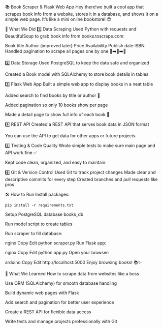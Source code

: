 📚 Book Scraper & Flask Web App
Hey there!we built a cool app that scrapes book info from a website, stores it in a database, and shows it on a simple web page.
It’s like a mini online bookstore! 😍

🚀 What We Did
1️⃣ Data Scraping
Used Python with requests and BeautifulSoup to grab book info from books.toscrape.com:

Book title
Author (improved later)
Price
Availability
Publish date
ISBN
Handled pagination to scrape all pages one by one 📄➡️📄➡️📄


2️⃣ Data Storage
Used PostgreSQL to keep the data safe and organized

Created a Book model with SQLAlchemy to store book details in tables


3️⃣ Flask Web App
Built a simple web app to display books in a neat table

Added search to find books by title or author 🔎

Added pagination so only 10 books show per page

Made a detail page to show full info of each book 📖


4️⃣ REST API
Created a REST API that serves book data in JSON format

You can use the API to get data for other apps or future projects


5️⃣ Testing & Code Quality
Wrote simple tests to make sure main page and API work fine ✅

Kept code clean, organized, and easy to maintain


6️⃣ Git & Version Control
Used Git to track project changes
Made clear and descriptive commits for every step
Created branches and pull requests like pros


🛠️ How to Run
Install packages:

```pip install -r requirements.txt```


Setup PostgreSQL database books_db

Run model script to create tables

Run scraper to fill database:

nginx
Copy
Edit
python scraper.py
Run Flask app:

nginx
Copy
Edit
python app.py
Open your browser:

arduino
Copy
Edit
http://localhost:5000
Enjoy browsing books! 📚✨

🧠 What We Learned
How to scrape data from websites like a boss

Use ORM (SQLAlchemy) for smooth database handling

Build dynamic web pages with Flask

Add search and pagination for better user experience

Create a REST API for flexible data access

Write tests and manage projects professionally with Git


